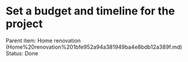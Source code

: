 # Set a budget and timeline for the project

Parent item: Home renovation (Home%20renovation%201bfe952a94a381949ba4e8bdb12a389f.md)
Status: Done